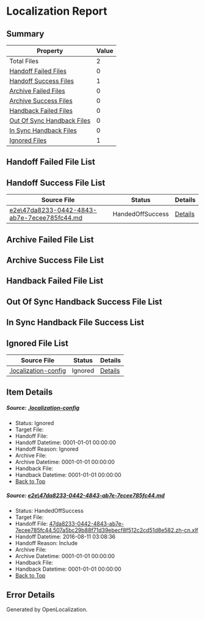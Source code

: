 # <a name='report-top'></a> Localization Report

## Summary
 Property | Value 
 -------- | ----- 
 Total Files | 2
[ Handoff Failed Files ](#handoff-failed-list)| 0
[ Handoff Success Files ](#handoff-success-list)| 1
[ Archive Failed Files ](#archive-failed-list)| 0
[ Archive Success Files ](#archive-success-list)| 0
[ Handback Failed Files ](#handback-failed-list)| 0
[ Out Of Sync Handback Files ](#outofsync-handback-success-list)| 0
[ In Sync Handback Files ](#insync-handback-success-list)| 0
[ Ignored Files ](#ignored-list)| 1

## <a name='handoff-failed-list'></a> Handoff Failed File List

## <a name='handoff-success-list'></a> Handoff Success File List
 Source File | Status | Details 
 ----------- | ------ | ------- 
 [e2e\47da8233-0442-4843-ab7e-7ecee785fc44.md](https://github.com/OpenLocalizationTestOrg/oltest/blob/c86ca972589e651f97b3ab23cd233ca3a1d5c792/e2e/47da8233-0442-4843-ab7e-7ecee785fc44.md) | HandedOffSuccess | [Details](#218323a14cae7578501b557385e57c08e4a526c41)

## <a name='archive-failed-list'></a> Archive Failed File List

## <a name='archive-success-list'></a> Archive Success File List

## <a name='handback-failed-list'></a> Handback Failed File List

## <a name='outofsync-handback-success-list'></a> Out Of Sync Handback Success File List

## <a name='insync-handback-success-list'></a> In Sync Handback File Success List

## <a name='ignored-list'></a> Ignored File List
 Source File | Status | Details 
 ----------- | ------ | ------- 
 [.localization-config](https://github.com/OpenLocalizationTestOrg/oltest/blob/c86ca972589e651f97b3ab23cd233ca3a1d5c792/.localization-config) | Ignored | [Details](#3d4f252ac210baf56311d7e97dcc2db10974dbd20)

## Item Details
##### <a name='3d4f252ac210baf56311d7e97dcc2db10974dbd20'></a> Source: [.localization-config](https://github.com/OpenLocalizationTestOrg/oltest/blob/c86ca972589e651f97b3ab23cd233ca3a1d5c792/.localization-config)
* Status: Ignored
* Target File: 
* Handoff File: 
* Handoff Datetime: 0001-01-01 00:00:00
* Handoff Reason: Ignored
* Archive File: 
* Archive Datetime: 0001-01-01 00:00:00
* Handback File: 
* Handback Datetime: 0001-01-01 00:00:00
* [Back to Top](#report-top)

##### <a name='218323a14cae7578501b557385e57c08e4a526c41'></a> Source: [e2e\47da8233-0442-4843-ab7e-7ecee785fc44.md](https://github.com/OpenLocalizationTestOrg/oltest/blob/c86ca972589e651f97b3ab23cd233ca3a1d5c792/e2e/47da8233-0442-4843-ab7e-7ecee785fc44.md)
* Status: HandedOffSuccess
* Target File: 
* Handoff File: [47da8233-0442-4843-ab7e-7ecee785fc44.507a5bc29b88f71d39ebecf8f512c2cd51d8e582.zh-cn.xlf](https://github.com/OpenLocalizationTestOrg/olhandoff-e2e/blob/b12a06875a69d2f86faf93bec4f53dc24a4c5673/ol-handoff/OpenLocalizationTestOrg/ol-test-zhcn/ci/ht/47da8233-0442-4843-ab7e-7ecee785fc44.507a5bc29b88f71d39ebecf8f512c2cd51d8e582.zh-cn.xlf)
* Handoff Datetime: 2016-08-11 03:08:36
* Handoff Reason: Include
* Archive File: 
* Archive Datetime: 0001-01-01 00:00:00
* Handback File: 
* Handback Datetime: 0001-01-01 00:00:00
* [Back to Top](#report-top)


## Error Details

Generated by OpenLocalization.
